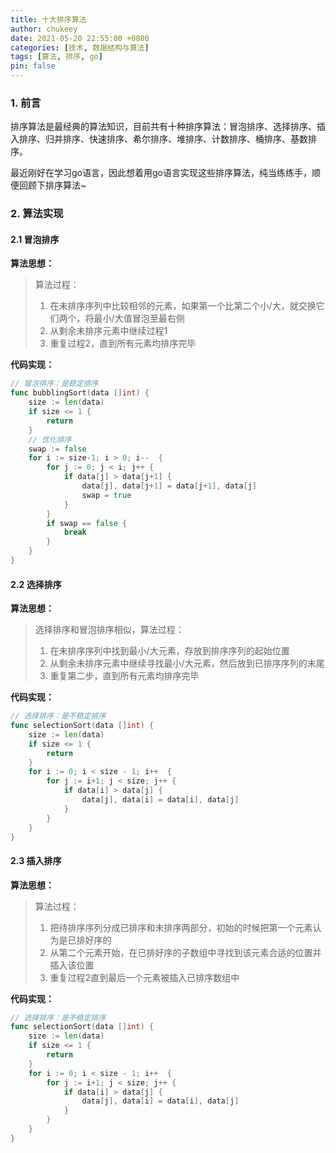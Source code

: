 ```yaml
---
title: 十大排序算法
author: chukeey
date: 2021-05-20 22:55:00 +0800
categories: [技术, 数据结构与算法]
tags: [算法, 排序, go]
pin: false
---
```


### 1. 前言
排序算法是最经典的算法知识，目前共有十种排序算法：冒泡排序、选择排序、插入排序、归并排序、快速排序、希尔排序、堆排序、计数排序、桶排序、基数排序。

最近刚好在学习go语言，因此想着用go语言实现这些排序算法，纯当练练手，顺便回顾下排序算法~

### 2. 算法实现
#### 2.1 冒泡排序
**算法思想：**
> 算法过程：
>
> 1. 在未排序序列中比较相邻的元素，如果第一个比第二个小/大，就交换它们两个，将最小/大值冒泡至最右侧
> 2. 从剩余未排序元素中继续过程1
> 3. 重复过程2，直到所有元素均排序完毕

**代码实现：**

~~~go
// 冒泡排序：是稳定排序
func bubblingSort(data []int) {
	size := len(data)
	if size <= 1 {
		return
	}
    // 优化排序
	swap := false
	for i := size-1; i > 0; i--  {
		for j := 0; j < i; j++ {
			if data[j] > data[j+1] {
				data[j], data[j+1] = data[j+1], data[j]
				swap = true
			}
		}
		if swap == false {
			break
		}
	}
}
~~~

#### 2.2 选择排序

**算法思想：**

> 选择排序和冒泡排序相似，算法过程：
>
> 1. 在未排序序列中找到最小/大元素，存放到排序序列的起始位置
> 2. 从剩余未排序元素中继续寻找最小/大元素，然后放到已排序序列的末尾
> 3. 重复第二步，直到所有元素均排序完毕

**代码实现：**

```go
// 选择排序：是不稳定排序
func selectionSort(data []int) {
	size := len(data)
	if size <= 1 {
		return
	}
	for i := 0; i < size - 1; i++  {
		for j := i+1; j < size; j++ {
			if data[i] > data[j] {
				data[j], data[i] = data[i], data[j]
			}
		}
	}
}
```

#### 2.3 插入排序

**算法思想：**

> 算法过程：
>
> 1. 把待排序序列分成已排序和未排序两部分，初始的时候把第一个元素认为是已排好序的
> 2. 从第二个元素开始，在已排好序的子数组中寻找到该元素合适的位置并插入该位置
> 3. 重复过程2直到最后一个元素被插入已排序数组中

**代码实现：**

```go
// 选择排序：是不稳定排序
func selectionSort(data []int) {
	size := len(data)
	if size <= 1 {
		return
	}
	for i := 0; i < size - 1; i++  {
		for j := i+1; j < size; j++ {
			if data[i] > data[j] {
				data[j], data[i] = data[i], data[j]
			}
		}
	}
}
```



